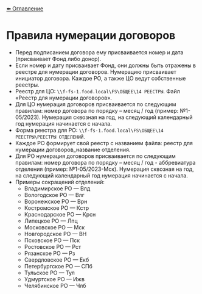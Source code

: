 [⬅️ Оглавление](../README.md)

# Правила нумерации договоров

- Перед подписанием договора ему присваивается номер и дата (присваивает Фонд либо донор).
- Если номер и дату присваивает Фонд, они должны быть отражены в реестре для нумерации договоров. Нумерацию присваивает инициатор договора. Каждое РО, а также ЦО ведут собственные реестры.
- Реестр для ЦО: `\\f-fs-1.food.local\FS\ОБЩЕЕ\14 РЕЕСТРЫ`. Файл «Реестр для нумерации договоров».
- Для ЦО нумерация договоров присваивается по следующим правилам: номер договора по порядку – месяц / год (пример: №1-05/2023). Нумерация сквозная на год, на следующий календарный год нумерация начинается с начала.
- Форма реестра для РО: `\\f-fs-1.food.local\FS\ОБЩЕЕ\14 РЕЕСТРЫ\РЕЕСТРЫ ОТДЕЛЕНИЙ`.
- Каждое РО формирует свой реестр с названием файла: реестр для нумерации договоров_название отделения.
- Для РО нумерация договоров присваивается по следующим правилам: номер договора по порядку – месяц / год - аббревиатура отделения (пример: №1-05/2023-Мск). Нумерация сквозная на год, на следующий календарный год нумерация начинается с начала.
- Примеры сокращений отделений:
    - Владимирское РО — Влд
    - Вологодское РО — Влг
    - Воронежское РО — Врн
    - Костромское РО — Кстр
    - Краснодарское РО — Крсн
    - Липецкое РО — Лпц
    - Московское РО — Мск
    - Новгородское РО — ВН
    - Псковское РО — Пск
    - Ростовское РО — Рст
    - Рязанское РО — Рз
    - Свердловское РО — Екб
    - Петербургское РО — СПб
    - Тульское РО — Тул
    - Удмуртское РО — Ижв
    - Челябинское РО — Члб

